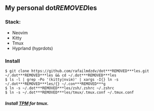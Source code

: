 ## My personal dot***REMOVED***les

### Stack:

- Neovim
- Kitty
- Tmux
- Hyprland (hyprdots)

### Install

```shell
$ git clone https://github.com/rafailmdzdv/dot***REMOVED***les.git ~/.dot***REMOVED***les && cd ~/.dot***REMOVED***les
$ ls -l | grep -Po '(kitty|nvim)' | xargs -I{} ln -s ~/.dot***REMOVED***les/{} ~/.con***REMOVED***g
$ ln -s ~/.dot***REMOVED***les/zsh/.zshrc ~/.zshrc
$ ln -s ~/.dot***REMOVED***les/tmux/.tmux.conf ~/.tmux.conf
```

##### Install [TPM](https://github.com/tmux-plugins/tpm) for tmux.
